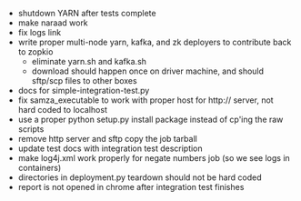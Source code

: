 * shutdown YARN after tests complete
* make naraad work
* fix logs link
* write proper multi-node yarn, kafka, and zk deployers to contribute back to zopkio 
  * eliminate yarn.sh and kafka.sh
  * download should happen once on driver machine, and should sftp/scp files to other boxes
* docs for simple-integration-test.py
* fix samza_executable to work with proper host for http:// server, not hard coded to localhost
* use a proper python setup.py install package instead of cp'ing the raw scripts
* remove http server and sftp copy the job tarball
* update test docs with integration test description
* make log4j.xml work properly for negate numbers job (so we see logs in containers)
* directories in deployment.py teardown should not be hard coded
* report is not opened in chrome after integration test finishes
